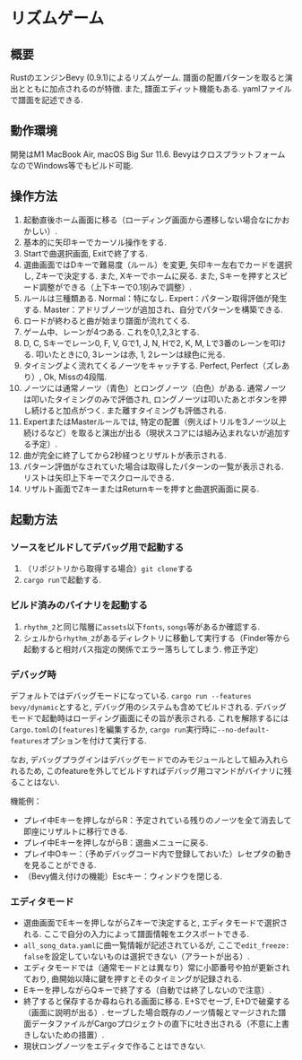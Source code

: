 # リズムゲーム

## 概要

RustのエンジンBevy (0.9.1)によるリズムゲーム.
譜面の配置パターンを取ると演出とともに加点されるのが特徴.
また, 譜面エディット機能もある.
yamlファイルで譜面を記述できる.

## 動作環境

開発はM1 MacBook Air, macOS Big Sur 11.6.
BevyはクロスプラットフォームなのでWindows等でもビルド可能.

## 操作方法

1. 起動直後ホーム画面に移る（ローディング画面から遷移しない場合なにかおかしい）.
1. 基本的に矢印キーでカーソル操作をする.
1. Startで曲選択画面, Exitで終了する.
1. 選曲画面ではDキーで難易度（ルール）を変更, 矢印キー左右でカードを選択し, Zキーで決定する. また, Xキーでホームに戻る. また, Sキーを押すとスピード調整ができる（上下キーで0.1刻みで調整）.
1. ルールは三種類ある. Normal：特になし. Expert：パターン取得評価が発生する. Master：アドリブノーツが追加され、自分でパターンを構築できる.
1. ロードが終わると曲が始まり譜面が流れてくる.
1. ゲーム中、レーンが4つある. これを0,1,2,3とする.
1. D, C, Sキーでレーン0, F, V, Gで1, J, N, Hで2, K, M, Lで3番のレーンを叩ける. 叩いたときに0, 3レーンは赤, 1, 2レーンは緑色に光る.
1. タイミングよく流れてくるノーツをキャッチする. Perfect, Perfect（ズレあり）, Ok, Missの4段階.
1. ノーツには通常ノーツ（青色）とロングノーツ（白色）がある. 通常ノーツは叩いたタイミングのみで評価され, ロングノーツは叩いたあとボタンを押し続けると加点がつく. また離すタイミングも評価される.
1. ExpertまたはMasterルールでは, 特定の配置（例えばトリルを3ノーツ以上続けるなど）を取ると演出が出る（現状スコアには組み込まれないが追加する予定）.
1. 曲が完全に終了してから2秒経つとリザルトが表示される.
1. パターン評価がなされていた場合は取得したパターンの一覧が表示される. リストは矢印上下キーでスクロールできる.
1. リザルト画面でZキーまたはReturnキーを押すと曲選択画面に戻る.

## 起動方法

### ソースをビルドしてデバッグ用で起動する

1. （リポジトリから取得する場合）`git clone`する
1. `cargo run`で起動する.

### ビルド済みのバイナリを起動する

1. `rhythm_2`と同じ階層に`assets`以下`fonts`, `songs`等があるか確認する.
1. シェルから`rhythm_2`があるディレクトリに移動して実行する（Finder等から起動すると相対パス指定の関係でエラー落ちしてしまう. 修正予定）

### デバッグ時

デフォルトではデバッグモードになっている.
`cargo run --features bevy/dynamic`とすると, デバッグ用のシステムも含めてビルドされる.
デバッグモードで起動時はローディング画面にその旨が表示される.
これを解除するには`Cargo.toml`の`[features]`を編集するか, `cargo run`実行時に`--no-default-features`オプションを付けて実行する.

なお, デバッグプラグインはデバッグモードでのみモジュールとして組み入れられるため, このfeatureを外してビルドすればデバッグ用コマンドがバイナリに残ることはない.

機能例：

- プレイ中Eキーを押しながらR：予定されている残りのノーツを全て消去して即座にリザルトに移行できる.
- プレイ中Eキーを押しながらB：選曲メニューに戻る.
- プレイ中Oキー：（予めデバッグコード内で登録しておいた）レセプタの動きを見ることができる.
- （Bevy備え付けの機能）Escキー：ウィンドウを閉じる.

### エディタモード

- 選曲画面でEキーを押しながらZキーで決定すると, エディタモードで選択される. ここで自分の入力によって譜面情報をエクスポートできる.
- `all_song_data.yaml`に曲一覧情報が記述されているが, ここで`edit_freeze: false`を設定していないものは選択できない（アラートが出る）.
- エディタモードでは（通常モードとは異なり）常に小節番号や拍が更新されており, 曲開始以降に鍵を押すとそのタイミングが記録される.
- Eキーを押しながらQキーで終了する（自動では終了しないので注意）.
- 終了すると保存するか尋ねられる画面に移る. E+Sでセーブ, E+Dで破棄する（画面に説明が出る）. セーブした場合既存のノーツ情報とマージされた譜面データファイルがCargoプロジェクトの直下に吐き出される（不意に上書きしないための措置）.
- 現状ロングノーツをエディタで作ることはできない.
